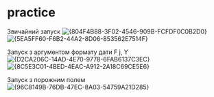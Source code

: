 # practice

Звичайний запуск
![{804F4B88-3F02-4546-909B-FCFDF0C0B2D0}](https://github.com/user-attachments/assets/051688cc-93a8-4786-bb15-b19d258ef87b)
![{5EA5FF60-F6B2-44A2-8D06-853562E7514F}](https://github.com/user-attachments/assets/4f8ddf59-21ec-4570-ae1e-9cb72ad5ce89)

Запуск з аргументом формату дати F j, Y
![{D2CA206C-14AD-4E70-9778-6FAB6137C3EC}](https://github.com/user-attachments/assets/68c25798-d128-4cf5-9f36-e3565e0b5f84)
![{8C5E3C01-4BED-4EAC-A912-2A18C69CE5E6}](https://github.com/user-attachments/assets/707d4eb7-f9a2-40c3-acf2-332acdad5c2b)

Запуск з порожним полем       
![{96C8149B-76DB-47EC-8A03-54759A21D285}](https://github.com/user-attachments/assets/49a73231-7ba0-472f-9587-f310b1c7eb81)






